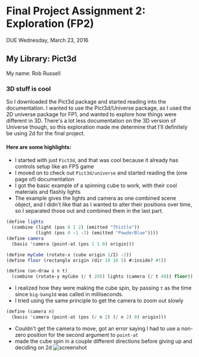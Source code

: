 # Final Project Assignment 2: Exploration (FP2)
DUE Wednesday, March 23, 2016

## My Library: Pict3d
My name: Rob Russell

### 3D stuff is cool
So I downloaded the Pict3d package and started reading into the documentation.  I wanted to use the Pict3d/Universe package, as I used the 2D universe package for FP1, and wanted to explore how things were different in 3D.  There's a lot less documentation on the 3D version of Universe though, so this exploration made me determine that I'll definitely be using 2d for the final project.

#### Here are some highlights:
* I started with just `Pict3d`, and that was cool because it already has controls setup like an FPS game
* I moved on to check out `Pict3d/universe` and started reading the (one page of) documentation
* I got the basic example of a spinning cube to work, with their cool materials and flashly lights
* The example gives the lights and camera as one combined scene object, and I didn't like that as I wanted to alter their positions over time, so I separated those out and combined them in the last part.
```scheme
(define lights
  (combine (light (pos 0 1 2) (emitted "Thistle"))
           (light (pos 0 -1 -2) (emitted "PowderBlue"))))
(define camera
  (basis 'camera (point-at (pos 1 1 0) origin)))

(define myCube (rotate-x (cube origin 1/2) -2))
(define floor (rectangle origin (dir 10 10 5) #:inside? #t))

(define (on-draw s n t)
  (combine (rotate-y myCube (/ t 20)) lights (camera (/ t 40)) floor))
```
* I realized how they were making the cube spin, by passing `t` as the time since `big-bang3d` was called in milliseconds.
* I tried using the same principle to get the camera to zoom out slowly
```scheme
(define (camera n)
  (basis 'camera (point-at (pos (/ n 2) (/ n 2) 0) origin)))
```
* Couldn't get the camera to move, got an error saying I had to use a non-zero position for the second argument to `point-at`
* made the cube spin in a couple different directions before giving up and deciding on 2d
![screenshot](https://github.com/robdoesweb/FP2/blob/master/screenshotfp2.png)


